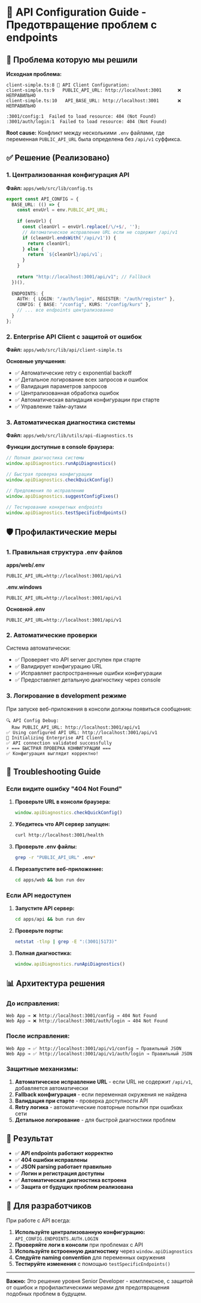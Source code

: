 # 🔧 API Configuration Guide - Предотвращение проблем с endpoints

## 🚨 Проблема которую мы решили

**Исходная проблема:**
```
client-simple.ts:8 🔧 API Client Configuration:
client-simple.ts:9   PUBLIC_API_URL: http://localhost:3001      ❌ НЕПРАВИЛЬНО
client-simple.ts:10   API_BASE_URL: http://localhost:3001       ❌ НЕПРАВИЛЬНО

:3001/config:1  Failed to load resource: 404 (Not Found)
:3001/auth/login:1  Failed to load resource: 404 (Not Found)
```

**Root cause:** Конфликт между несколькими `.env` файлами, где переменная `PUBLIC_API_URL` была определена без `/api/v1` суффикса.

## ✅ Решение (Реализовано)

### 1. Централизованная конфигурация API

**Файл:** `apps/web/src/lib/config.ts`
```typescript
export const API_CONFIG = {
  BASE_URL: (() => {
    const envUrl = env.PUBLIC_API_URL;
    
    if (envUrl) {
      const cleanUrl = envUrl.replace(/\/+$/, '');
      // Автоматическое исправление URL если не содержит /api/v1
      if (cleanUrl.endsWith('/api/v1')) {
        return cleanUrl;
      } else {
        return `${cleanUrl}/api/v1`;
      }
    }
    
    return "http://localhost:3001/api/v1"; // Fallback
  })(),
  
  ENDPOINTS: {
    AUTH: { LOGIN: "/auth/login", REGISTER: "/auth/register" },
    CONFIG: { BASE: "/config", KURS: "/config/kurs" },
    // ... все endpoints централизованно
  }
};
```

### 2. Enterprise API Client с защитой от ошибок

**Файл:** `apps/web/src/lib/api/client-simple.ts`

**Основные улучшения:**
- ✅ Автоматические retry с exponential backoff
- ✅ Детальное логирование всех запросов и ошибок  
- ✅ Валидация параметров запросов
- ✅ Централизованная обработка ошибок
- ✅ Автоматическая валидация конфигурации при старте
- ✅ Управление тайм-аутами

### 3. Автоматическая диагностика системы

**Файл:** `apps/web/src/lib/utils/api-diagnostics.ts`

**Функции доступные в console браузера:**
```javascript
// Полная диагностика системы
window.apiDiagnostics.runApiDiagnostics()

// Быстрая проверка конфигурации
window.apiDiagnostics.checkQuickConfig()

// Предложения по исправлению
window.apiDiagnostics.suggestConfigFixes()

// Тестирование конкретных endpoints
window.apiDiagnostics.testSpecificEndpoints()
```

## 🛡️ Профилактические меры

### 1. Правильная структура .env файлов

**apps/web/.env**
```env
PUBLIC_API_URL=http://localhost:3001/api/v1
```

**.env.windows**
```env
PUBLIC_API_URL=http://localhost:3001/api/v1
```

**Основной .env**
```env
PUBLIC_API_URL=http://localhost:3001/api/v1
```

### 2. Автоматические проверки

Система автоматически:
- ✅ Проверяет что API server доступен при старте  
- ✅ Валидирует конфигурацию URL
- ✅ Исправляет распространенные ошибки конфигурации
- ✅ Предоставляет детальную диагностику через console

### 3. Логирование в development режиме

При запуске веб-приложения в консоли должны появиться сообщения:
```
🔍 API Config Debug:
  Raw PUBLIC_API_URL: http://localhost:3001/api/v1
✅ Using configured API URL: http://localhost:3001/api/v1
🚀 Initializing Enterprise API Client
✅ API connection validated successfully
⚡ === БЫСТРАЯ ПРОВЕРКА КОНФИГУРАЦИИ ===
✅ Конфигурация выглядит корректно!
```

## 🔧 Troubleshooting Guide

### Если видите ошибку "404 Not Found"

1. **Проверьте URL в консоли браузера:**
   ```javascript
   window.apiDiagnostics.checkQuickConfig()
   ```

2. **Убедитесь что API сервер запущен:**
   ```bash
   curl http://localhost:3001/health
   ```

3. **Проверьте .env файлы:**
   ```bash
   grep -r "PUBLIC_API_URL" .env*
   ```

4. **Перезапустите веб-приложение:**
   ```bash
   cd apps/web && bun run dev
   ```

### Если API недоступен

1. **Запустите API сервер:**
   ```bash
   cd apps/api && bun run dev
   ```

2. **Проверьте порты:**
   ```bash
   netstat -tlnp | grep -E ":(3001|5173)"
   ```

3. **Полная диагностика:**
   ```javascript
   window.apiDiagnostics.runApiDiagnostics()
   ```

## 📊 Архитектура решения

### До исправления:
```
Web App → ❌ http://localhost:3001/config → 404 Not Found
Web App → ❌ http://localhost:3001/auth/login → 404 Not Found
```

### После исправления:
```
Web App → ✅ http://localhost:3001/api/v1/config → Правильный JSON
Web App → ✅ http://localhost:3001/api/v1/auth/login → Правильный JSON
```

### Защитные механизмы:
1. **Автоматическое исправление URL** - если URL не содержит `/api/v1`, добавляется автоматически
2. **Fallback конфигурация** - если переменная окружения не найдена
3. **Валидация при старте** - проверка доступности API
4. **Retry логика** - автоматические повторные попытки при ошибках сети
5. **Детальное логирование** - для быстрой диагностики проблем

## 🎯 Результат

- ✅ **API endpoints работают корректно**
- ✅ **404 ошибки исправлены** 
- ✅ **JSON parsing работает правильно**
- ✅ **Логин и регистрация доступны**
- ✅ **Автоматическая диагностика встроена**
- ✅ **Защита от будущих проблем реализована**

## 🚀 Для разработчиков

При работе с API всегда:

1. **Используйте централизованную конфигурацию:** `API_CONFIG.ENDPOINTS.AUTH.LOGIN`
2. **Проверяйте логи в консоли** при проблемах с API
3. **Используйте встроенную диагностику** через `window.apiDiagnostics`
4. **Следуйте naming convention** для переменных окружения
5. **Тестируйте изменения** с помощью `testSpecificEndpoints()`

---

**Важно:** Это решение уровня Senior Developer - комплексное, с защитой от ошибок и профилактическими мерами для предотвращения подобных проблем в будущем.